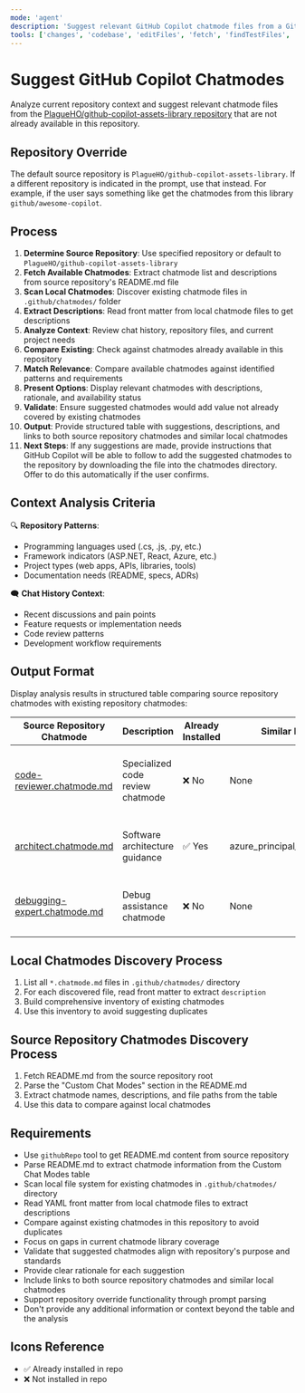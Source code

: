 ```yaml
---
mode: 'agent'
description: 'Suggest relevant GitHub Copilot chatmode files from a GitHub repository based on current repository context and chat history, avoiding duplicates with existing chatmodes in this repository.'
tools: ['changes', 'codebase', 'editFiles', 'fetch', 'findTestFiles', 'githubRepo', 'new', 'openSimpleBrowser', 'problems', 'runCommands', 'runTasks', 'search', 'searchResults', 'terminalLastCommand', 'terminalSelection', 'testFailure', 'usages', 'vscodeAPI']
---
```


# Suggest GitHub Copilot Chatmodes

Analyze current repository context and suggest relevant chatmode files from the [PlagueHO/github-copilot-assets-library repository](https://github.com/PlagueHO/github-copilot-assets-library) that are not already available in this repository.

## Repository Override

The default source repository is `PlagueHO/github-copilot-assets-library`. If a different repository is indicated in the prompt, use that instead. For example, if the user says something like get the chatmodes from this library `github/awesome-copilot`.

## Process

1. **Determine Source Repository**: Use specified repository or default to `PlagueHO/github-copilot-assets-library`
2. **Fetch Available Chatmodes**: Extract chatmode list and descriptions from source repository's README.md file
3. **Scan Local Chatmodes**: Discover existing chatmode files in `.github/chatmodes/` folder
4. **Extract Descriptions**: Read front matter from local chatmode files to get descriptions
5. **Analyze Context**: Review chat history, repository files, and current project needs
6. **Compare Existing**: Check against chatmodes already available in this repository
7. **Match Relevance**: Compare available chatmodes against identified patterns and requirements
8. **Present Options**: Display relevant chatmodes with descriptions, rationale, and availability status
9. **Validate**: Ensure suggested chatmodes would add value not already covered by existing chatmodes
10. **Output**: Provide structured table with suggestions, descriptions, and links to both source repository chatmodes and similar local chatmodes
11. **Next Steps**: If any suggestions are made, provide instructions that GitHub Copilot will be able to follow to add the suggested chatmodes to the repository by downloading the file into the chatmodes directory. Offer to do this automatically if the user confirms.

## Context Analysis Criteria

🔍 **Repository Patterns**:
- Programming languages used (.cs, .js, .py, etc.)
- Framework indicators (ASP.NET, React, Azure, etc.)
- Project types (web apps, APIs, libraries, tools)
- Documentation needs (README, specs, ADRs)

🗨️ **Chat History Context**:
- Recent discussions and pain points
- Feature requests or implementation needs
- Code review patterns
- Development workflow requirements

## Output Format

Display analysis results in structured table comparing source repository chatmodes with existing repository chatmodes:

| Source Repository Chatmode | Description | Already Installed | Similar Local Chatmode | Suggestion Rationale |
|---------------------------|-------------|-------------------|-------------------------|---------------------|
| [code-reviewer.chatmode.md](https://github.com/PlagueHO/github-copilot-assets-library/blob/main/chatmodes/code-reviewer.chatmode.md) | Specialized code review chatmode | ❌ No | None | Would enhance development workflow with dedicated code review assistance |
| [architect.chatmode.md](https://github.com/PlagueHO/github-copilot-assets-library/blob/main/chatmodes/architect.chatmode.md) | Software architecture guidance | ✅ Yes | azure_principal_architect.chatmode.md | Already covered by existing architecture chatmodes |
| [debugging-expert.chatmode.md](https://github.com/PlagueHO/github-copilot-assets-library/blob/main/chatmodes/debugging-expert.chatmode.md) | Debug assistance chatmode | ❌ No | None | Could improve troubleshooting efficiency for development team |

## Local Chatmodes Discovery Process

1. List all `*.chatmode.md` files in `.github/chatmodes/` directory
2. For each discovered file, read front matter to extract `description`
3. Build comprehensive inventory of existing chatmodes
4. Use this inventory to avoid suggesting duplicates

## Source Repository Chatmodes Discovery Process

1. Fetch README.md from the source repository root
2. Parse the "Custom Chat Modes" section in the README.md
3. Extract chatmode names, descriptions, and file paths from the table
4. Use this data to compare against local chatmodes

## Requirements

- Use `githubRepo` tool to get README.md content from source repository
- Parse README.md to extract chatmode information from the Custom Chat Modes table
- Scan local file system for existing chatmodes in `.github/chatmodes/` directory
- Read YAML front matter from local chatmode files to extract descriptions
- Compare against existing chatmodes in this repository to avoid duplicates
- Focus on gaps in current chatmode library coverage
- Validate that suggested chatmodes align with repository's purpose and standards
- Provide clear rationale for each suggestion
- Include links to both source repository chatmodes and similar local chatmodes
- Support repository override functionality through prompt parsing
- Don't provide any additional information or context beyond the table and the analysis

## Icons Reference

- ✅ Already installed in repo
- ❌ Not installed in repo
